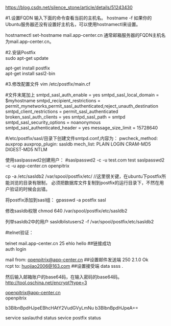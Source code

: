 https://blog.csdn.net/silence_stone/article/details/51243430

#1.设置FQDN
输入下面的命令查看当前的主机名。 
hostname -f
如果你的Ubuntu服务器还没有设置好主机名，可以使用hostnamectl来设置。
 
hostnamectl set-hostname mail.app-center.cn 
通常邮箱服务器的FQDN主机名为mail.app-center.cn。


#2.安装Postfix    
sudo apt-get update   

apt-get install postfix  
apt-get install sasl2-bin 


#3.修改配置文件
vim /etc/postfix/main.cf

#文件末尾加上
smtpd_sasl_auth_enable = yes
smtpd_sasl_local_domain = $myhostname
smtpd_recipient_restrictions = permit_mynetworks,permit_sasl_authenticated,reject_unauth_destination
smtpd_client_restrictions = permit_sasl_authenticated
broken_sasl_auth_clients = yes
smtpd_sasl_path = smtpd
smtpd_sasl_security_options = noanonymous
smtpd_sasl_authenticated_header = yes
message_size_limit = 15728640

#/etc/postfix/sasl/目录下创建文件smtpd.conf,内容为： 
pwcheck_method: auxprop
auxprop_plugin: sasldb
mech_list: PLAIN LOGIN CRAM-MD5 DIGEST-MD5 NTLM 

使用saslpasswd2创建用户：
#saslpasswd2 -c -u test.com test
saslpasswd2 -c -u app-center.cn openpitrix

cp -a /etc/sasldb2 /var/spool/postfix/etc/ 
//这里很关键，在ubuntu下postfix所能浏览的目录有限制，
必须把数据库文件复制到postfix的运行目录下，不然在用户验证的时候会出错。

将postfix添加到sasl组： 
gpasswd -a postfix sasl

修改sasldb权限 
chmod 640 /var/spool/postfix/etc/sasldb2

列举sasldb2中的用户 
sasldblistusers2 -f /var/spool/postfix/etc/sasldb2

#telnet验证： 

telnet mail.app-center.cn 25
ehlo hello ##链接成功  
auth login

mail from: openpitrix@app-center.cn ##设置邮件发送端 
250 2.1.0 Ok  
rcpt to: huojiao2006@163.com  ##设置接受端 
data
ssss
.  

然后输入邮箱账户的base64码，在输入密码的base64码。
http://tool.oschina.net/encrypt?type=3

openpitrix@app-center.cn  
openpitrix
 
b3BlbnBpdHJpeEBhcHAtY2VudGVyLmNu
b3BlbnBpdHJpeA==
 
 
service saslauthd status
sevice postfix status



























